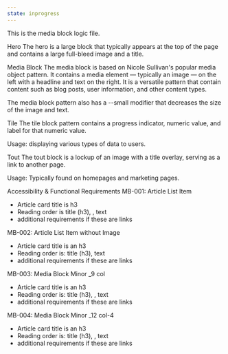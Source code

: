 ```yaml
---
state: inprogress
---
```


This is the media block logic file.

Hero
The hero is a large block that typically appears at the top of the page and contains a large full-bleed image and a title.

Media Block
The media block is based on Nicole Sullivan's popular media object pattern. It contains a media element — typically an image — on the left with a headline and text on the right. It is a versatile pattern that contain content such as blog posts, user information, and other content types.

The media block pattern also has a --small modifier that decreases the size of the image and text.

Tile
The tile block pattern contains a progress indicator, numeric value, and label for that numeric value.

Usage: displaying various types of data to users.

Tout
The tout block is a lockup of an image with a title overlay, serving as a link to another page.

Usage: Typically found on homepages and marketing pages.

Accessibility & Functional Requirements
MB-001: Article List Item
- Article card title is h3
- Reading order is title (h3), <img>, text
- additional requirements if these are links

MB-002: Article List Item without Image
- Article card title is an h3
- Reading order is: title (h3), text
- additional requirements if these are links

MB-003: Media Block Minor _9 col
- Article card title is an h3
- Reading order is: title (h3), <img>, text
- additional requirements if these are links

MB-004: Media Block Minor _12 col-4
- Article card title is an h3
- Reading order is: title (h3), <img>, text
- additional requirements if these are links